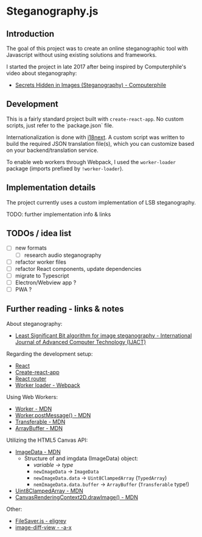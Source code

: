 # Steganography.js

## Introduction

The goal of this project was to create an online steganographic tool with Javascript without using existing solutions and frameworks.

I started the project in late 2017 after being inspired by Computerphile's video about steganography:
* [Secrets Hidden in Images (Steganography) - Computerphile](https://www.youtube.com/watch?v=TWEXCYQKyDc)

## Development

This is a fairly standard project built with `create-react-app`. No custom scripts, just refer to the ˙package.json` file.

Internationalization is done with [i18next](https://www.i18next.com/). A custom script was written to build the required JSON translation file(s), which you can customize based on your backend/translation service.

To enable web workers through Webpack, I used the `worker-loader` package (imports prefixed by `!worker-loader`).

## Implementation details

The project currently uses a custom implementation of LSB steganography.

TODO: further implementation info & links

## TODOs / idea list

- [ ] new formats
    - [ ] research audio steganography
- [ ] refactor worker files
- [ ] refactor React components, update dependencies
- [ ] migrate to Typescript
- [ ] Electron/Webview app ?
- [ ] PWA ?

## Further reading - links & notes

About steganography:
* [Least Significant Bit algorithm for image steganography - International Journal of Advanced Computer Technology (IJACT)](http://ijact.org/volume3issue4/IJ0340004.pdf)

Regarding the development setup:
* [React](https://reactjs.org/docs/hello-world.html)
* [Create-react-app](https://github.com/facebookincubator/create-react-app)
* [React router](https://reacttraining.com/react-router/web/guides/quick-start)
* [Worker loader - Webpack](https://github.com/webpack-contrib/worker-loader)

Using Web Workers:
* [Worker - MDN](https://developer.mozilla.org/en-US/docs/Web/API/Worker)
* [Worker.postMessage() - MDN](https://developer.mozilla.org/en-US/docs/Web/API/Worker/postMessage)
* [Transferable - MDN](https://developer.mozilla.org/en-US/docs/Web/API/Transferable)
* [ArrayBuffer - MDN](https://developer.mozilla.org/en-US/docs/Web/JavaScript/Reference/Global_Objects/ArrayBuffer)

Utilizing the HTML5 Canvas API:
* [ImageData - MDN](https://developer.mozilla.org/en-US/docs/Web/API/ImageData/ImageData)
    * Structure of and imgdata (ImageData) object:
        * *variable                   -> type*
        * `newImageData`             -> `ImageData`
        * `newImageData.data`        -> `Uint8ClampedArray` (`TypedArray`)
        * `nemImageData.data.buffer` -> `ArrayBuffer` (`Transferable` type!)
* [Uint8ClampedArray - MDN](https://developer.mozilla.org/en-US/docs/Web/JavaScript/Reference/Global_Objects/Uint8ClampedArray)
* [CanvasRenderingContext2D.drawImage() - MDN](https://developer.mozilla.org/en-US/docs/Web/API/CanvasRenderingContext2D/drawImage)

Other:
* [FileSaver.js - eligrey](https://github.com/eligrey/FileSaver.js/)
* [image-diff-view - -a-x](https://github.com/a-x-/image-diff-view)

